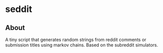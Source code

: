 # seddit

About
-----

A tiny script that generates random strings from reddit comments or submission titles using markov chains.
Based on the subreddit simulators.
